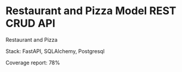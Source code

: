 # Restaurant and Pizza Model REST CRUD API
Restaurant and Pizza

Stack: FastAPI, SQLAlchemy, Postgresql

Coverage report: 78%
